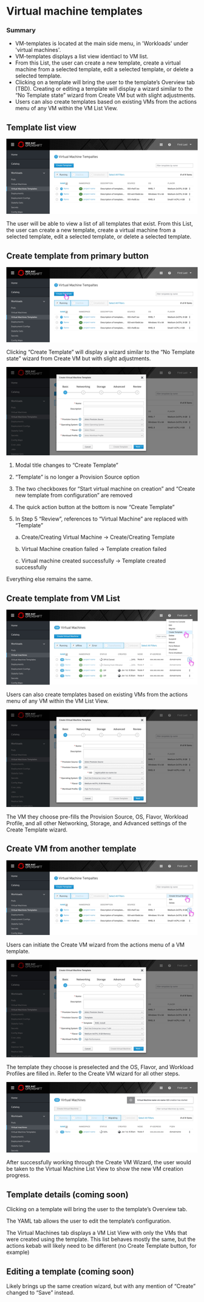 # Virtual machine templates

### Summary

- VM-templates is located at the main side menu, in 'Workloads' under 'virtual machines'.
- VM-templates displays a list view identiacl to VM list.
- From this List, the user can create a new template, create a virtual machine from a selected template, edit a selected template, or delete a selected template.
- Clicking on a template will bring the user to the template’s Overview tab (TBD).
Creating or editing a template will display a wizard similar to the “No Template state” wizard from Create VM but with slight adjustments.
- Users can also create templates based on existing VMs from the actions menu of any VM within the VM List View.



## Template list view

![Offline Template List View](img/1-0-vm-template-list.jpg)

The user will be able to view a list of all templates that exist. From this List, the user can create a new template, create a virtual machine from a selected template, edit a selected template, or delete a selected template.




## Create template from primary button


![Offline Template List View](img/1-1-0-create-template.jpg)

Clicking “Create Template” will display a wizard similar to the “No Template state” wizard from Create VM but with slight adjustments.

![Offline Template List View](img/1-1-1-create-template-modal.jpg)

1. Modal title changes to “Create Template”
2. “Template” is no longer a Provision Source option
3. The two checkboxes for “Start virtual machine on creation” and “Create new template from configuration” are removed
4. The quick action button at the bottom is now “Create Template”
5. In Step 5 “Review”, references to “Virtual Machine” are replaced with “Template”

    a. Create/Creating Virtual Machine -> Create/Creating Template

    b. Virtual Machine creation failed -> Template creation failed

    c. Virtual machine created successfully -> Template created successfully

Everything else remains the same.


## Create template from VM List


![Offline Template List View](img/1-2-0-create-template-from-vm-list.jpg)

Users can also create templates based on existing VMs from the actions menu of any VM within the VM List View. 

![Offline Template List View](img/1-2-1-create-template-from-vm-list-modal.jpg)

The VM they choose pre-fills the Provision Source, OS, Flavor, Workload Profile, and all other Networking, Storage, and Advanced settings of the Create Template wizard.

## Create VM from another template


![Offline Template List View](img/1-3-0-create-template-from-template-list.jpg)

Users can initiate the Create VM wizard from the actions menu of a VM template.

![Offline Template List View](img/1-3-1-create-template-from-template-list-modal.jpg)

The template they choose is preselected and the OS, Flavor, and Workload Profiles are filled in. Refer to the Create VM wizard for all other steps.



![Offline Template List View](img/1-2-2-create-template-from-vm-list-starting.jpg)

After successfully working through the Create VM Wizard, the user would be taken to the Virtual Machine List View to show the new VM creation progress.

## Template details (coming soon)

Clicking on a template will bring the user to the template’s Overview tab.

The YAML tab allows the user to edit the template’s configuration.

The Virtual Machines tab displays a VM List View with only the VMs that were created using the template. This list behaves mostly the same, but the actions kebab will likely need to be different (no Create Template button, for example)

## Editing a template (coming soon)

Likely brings up the same creation wizard, but with any mention of “Create” changed to “Save” instead.

